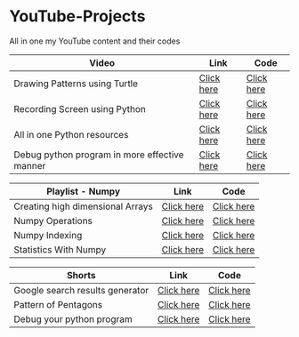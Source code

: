 # YouTube-Projects
All in one my YouTube content and their codes

|Video|Link|Code|
|--|--|--|
|Drawing Patterns using Turtle|[Click here](https://www.youtube.com/watch?v=JWSXhKefmNI)|[Click here](https://github.com/varchasa/YouTube-Projects/tree/main/Patterns-Turtle/Patterns-Turtle-main)|
|Recording Screen using Python|[Click here](https://www.youtube.com/watch?v=kp7LZ2u6Yfc)|[Click here](https://github.com/varchasa/YouTube-Projects/tree/main/Screen%20Recoder)|
|All in one Python resources|[Click here](https://www.youtube.com/watch?v=MKBKT95Pu04)|[Click here](https://github.com/varchasa/Python-Resources-Hub)|
|Debug python program in more effective manner|[Click here](https://www.youtube.com/watch?v=vYQ81VzdZGc&t=1s)|[Click here](https://github.com/varchasa/YouTube-Projects/tree/main/degugging-Icecream)|

|Playlist - Numpy|Link|Code|
|--|--|--|
|Creating high dimensional Arrays|[Click here](https://www.youtube.com/watch?v=Uxa_Nt1SAWU)|[Click here](https://github.com/numpy)|
|Numpy Operations|[Click here](https://www.youtube.com/watch?v=R177IqyxUUs)|[Click here](https://github.com/numpy)|
|Numpy Indexing|[Click here](https://www.youtube.com/watch?v=C0BBLHkUjwU&list=PLV-G_gzcJFAP5zcGokSO7YxYduc_iQvYY&index=3)|[Click here](https://github.com/numpy)|
|Statistics With Numpy|[Click here](https://www.youtube.com/watch?v=8vFd5qVlLZo&list=PLV-G_gzcJFAP5zcGokSO7YxYduc_iQvYY&index=4)|[Click here](https://github.com/numpy)|

|Shorts|Link|Code|
|--|--|--|
|Google search results generator|[Click here](https://www.youtube.com/watch?v=MdwijdtHWOE)|[Click here](https://github.com/varchasa/google-search-results-generator)|
|Pattern of Pentagons|[Click here](https://www.youtube.com/watch?v=oaLDKKGnjHE)|[Click here](https://github.com/varchasa/YouTube-Projects)|
|Debug your python program|[Click here](https://www.youtube.com/watch?v=Aw0JFdif2KE)|[Click here](https://github.com/varchasa/YouTube-Projects)|

